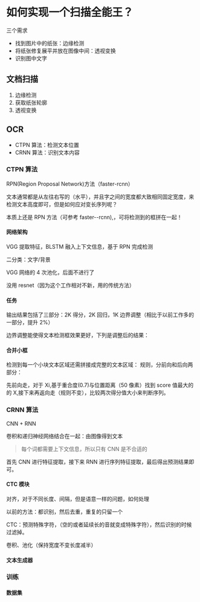# 如何实现一个扫描全能王？

三个需求

- 找到图片中的纸张：边缘检测
- 将纸张修复展平并放在图像中间：透视变换
- 识别图中文字

## 文档扫描

1. 边缘检测
2. 获取纸张轮廓
3. 透视变换

## OCR

- CTPN 算法：检测文本位置
- CRNN 算法：识别文本内容

### CTPN 算法

RPN(Region Proposal Network)方法（faster-rcnn）

文本通常都是从左往右写的（水平），并且字之间的宽度都大致相同固定宽度，来检测文本高度即可，但是如何应对变长序列呢？

本质上还是 RPN 方法（可参考 faster--rcnn),，可将检测到的框拼在一起！

#### 网络架构

VGG 提取特征，BLSTM 融入上下文信息，基于 RPN 完成检测

二分类：文字/背景

VGG 网络的 4 次池化，后面不进行了

没用 resnet（因为这个工作相对不新，用的传统方法）

#### 任务

输出结果包括了三部分：2K 得分，2K 回归，1K 边界调整（相比于以前工作多的一部分，提升 2%）

边界调整能使得文本检测框效果更好，下列是调整后的结果：

#### 合并小框

检测到每一个小块文本区域还需拼接成完整的文本区域：
规则，分前向和后向两部分：

先前向走，对于 Xi,基于重合度(0.7)与位置距离（50 像素）找到 score 值最大的的 X,接下来再返向走（规则不变），比较两次得分值大小来判断序列。

### CRNN 算法

CNN + RNN

卷积和递归神经网络结合在一起：由图像得到文本

> 每个词都需要上下文信息，所以只有 CNN 是不合适的

首先 CNN 进行特征提取，接下来 RNN 进行序列特征提取，最后得出预测结果即可。

#### CTC 模块

对齐，对于不同长度、间隔，但是语意一样的问题，如何处理

以前的方法：都识别，然后去重，重复的只留一个

CTC：预测特殊字符，（空的或者延续长的音就变成特殊字符），然后识别的时候过滤掉。

卷积、池化（保持宽度不变长度减半）

#### 文本生成器

### 训练

#### 数据集
